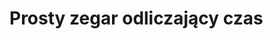<!DOCTYPE html>
<html>
<head>
    <title>Prosty zegar odliczający czas</title>
</head>
<body>

<h1>Prosty zegar odliczający czas</h1>

<p id="timer"></p>

<script>
// Ustaw datę końcową odliczania
var countDownDate = new Date("April 1, 2025 1:11:11").getTime();

// Aktualizuj odliczanie co sekundę
var countdownfunction = setInterval(function() {

  // Pobierz aktualny czas
  var now = new Date().getTime();
    
  // Znajdź różnicę między teraz a datą końcową
  var distance = countDownDate - now;
    
  // Oblicz czas
  var days = Math.floor(distance / (1000 * 60 * 60 * 24));
  var hours = Math.floor((distance % (1000 * 60 * 60 * 24)) / (1000 * 60 * 60));
  var minutes = Math.floor((distance % (1000 * 60 * 60)) / (1000 * 60));
  var seconds = Math.floor((distance % (1000 * 60)) / 1000);
    
  // Wyświetl wynik w elemencie o id="timer"
  document.getElementById("timer").innerHTML = days + "d " + hours + "h "
  + minutes + "m " + seconds + "s ";
    
  // Jeśli odliczanie zakończyło się, wyświetl tekst
  if (distance < 0) {
    clearInterval(countdownfunction);
    document.getElementById("timer").innerHTML = "ZAKOŃCZONE";
  }
}, 1000);
</script>

</body>
</html>
